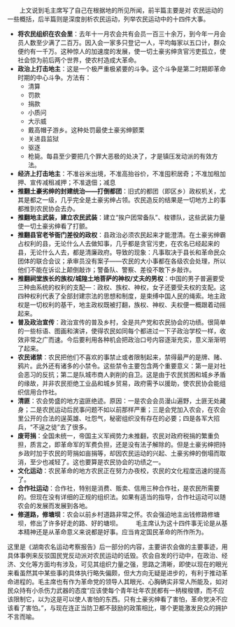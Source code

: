 
&emsp;&emsp;上文说到毛主席写了自己在根据地的所见所闻，前半篇主要是对 农民运动的一些概括，后半篇则是深度剖析农民运动，列举农民运动中的十四件大事。
 - **将农民组织在农会里**：去年十一月农会共有会员一百三十余万，到今年一月会员人数至少满了二百万。因入会一家多只登记一人，平均每家以五口计，群众便约有一千万。这种惊人的加速度的发展，使一切土豪劣绅贪官污吏孤立，使社会惊为前后两个世界，使农村造成大革命。
 - **政治上打击地主**：这是一个极严重极紧要的斗争。这个斗争是第二时期即革命时期的中心斗争。方法有：
   - 清算
   - 罚款
   - 捐款
   - 小质问
   - 大示威
   - 戴高帽子游乡。这种处罚最使土豪劣绅颤栗
   - 关进县监狱
   - 驱逐
   - 枪毙。每县至少要把几个罪大恶极的处决了，才是镇压发动派的有效方法。
 - **经济上打击地主**：不准谷米出境，不准高抬谷价，不准囤积居奇；不准加租加押、宣传减租减押；不准退佃；减息
 - **推翻土豪劣绅的封建统治——打倒都团**：旧式的都团（即区乡）政权机关，尤其是都之一级，几乎完全是土豪劣绅占领。农民造反的结果是一切地方上的事都推到农民协会去办。
 - **推翻地主武装，建立农民武装**：建立“挨户团常备队”、梭镖队，这些武装力量使一切土豪劣绅看了打颤。
 - **推翻县官老爷衙门差役的政权**：县政治必须农民起来才能澄清。在土豪劣绅霸占权利的县，无论什么人去做知事，几乎都是贪官污吏，在农名已经起来的县，无论什么人去，都是清廉政府。导致的现象：凡事取决于县长和革命民众团体的联合会议；承审员没有案子——农民的大小事都在各级农会处理，所以他们不能在诉讼上颠倒敲诈；警备队、警察、差役不敢下乡敲诈。
 - **推翻祠堂族长的族权/城隍土地菩萨的神权/丈夫的男权**：中国的男子普遍要受三种由系统的权利的支配—：政权、族权、神权，女子还要受夫权的支配。这四种权利代表了全部封建宗法的思想和制度，是束缚中国人民的绳索。地主政权是一切权利的基干，地主政权既被打翻，族权、神权、夫权便一概跟着动摇起来。
 - **普及政治宣传**：政治宣传的普及乡村，全是共产党和农民协会的功绩。很简单的一些标语、图画和演讲，使得农民如同每个都进过一下子政治学校一样，收效非常之广而速。今后要利用各种机会把政治口号内容逐渐充实，意义渐渐明了起来。
 - **农民诸禁**：农民把他们不喜欢的事禁止或者限制起来，禁得最严的是牌、赌、鸦片。此外还有诸多的小禁令。这些禁令主要包含两个重要意义：第一是对社会恶习的反抗；第二是队城市商人剥削的自卫。这是由于农民贫困和城乡矛盾的缘故，并非农民拒绝工业品和城乡贸易，政府需予以援助，使农民协会能组织信用合作社。
 - **清匪**：农会势盛的地方盗匪绝迹。原因：一是农会会员漫山遍野，土匪无处藏身；二是农民运动后民事问题不如以前那样严重；三是会党加入农会，在农会里公开的合法的逞英雄、吐怨气，秘密组织没有存在的必要；四是各军大招兵，“不逞之徒”去了很多。
 - **废苛捐**：全国未统一，帝国主义军阀势力未推翻，农民对政府税捐的繁重负担，质言之，即革命军的军费负担，还是没有法子解除的。但是土豪劣绅把持乡政时加于农民的苛捐如亩捐等，却因农民运动的兴起、土豪劣绅的倒塌而取消，至少也减轻了。这也要算是农民协会的功绩之一。
 - **文化运动**：农民革命的地方农民正在努力办夜校，农民的文化程度迅速的提高了。
 - **合作社运动**：合作社，特别是消费、贩卖、信用三种合作社，是农民所需要的。但现在没有详细的正规的组织法。如果有适当的指导，合作社运动可以随农会的发展而发展到各地。
 - **修道路，修塘坝**：农会以前乡村道路非常之怀。农会强迫地主出钱修路修塘坝，修出了许多好走的路、好的塘坝。
&emsp;&emsp;毛主席认为这十四件事无论是从基本精神还是从革命意义来说都是好事。应当肯定国民革命的所作所为。

这里是《湖南农名运动考察报告》后一部分的内容，主要讲农会做的主要事迹，用具体事例来反驳国民党反动派对农民运动的诋毁。农会自发的行动中，在政治、经济、文化等方面均有涉及，可见其组织力量之强，思路之清晰，即使以现在的眼光来看虽然其中某些事的具体执行略失偏颇，但大方向无疑是进步的，有利于推动革命进程的。毛主席也有作为革命党的领导人其眼光、心胸确实非常人所能及，如对民众持有小杀伤力武器的态度“应该使每个青年壮年农民都有一柄梭梭镖，而不应该限制它，以为这是可以使人害怕的东西。只有土豪劣绅看了害怕，革命党决不应该看了害怕。”，与现在连正当防卫都不鼓励的政策相比，哪个更能激发民众的拥护不言而喻。



